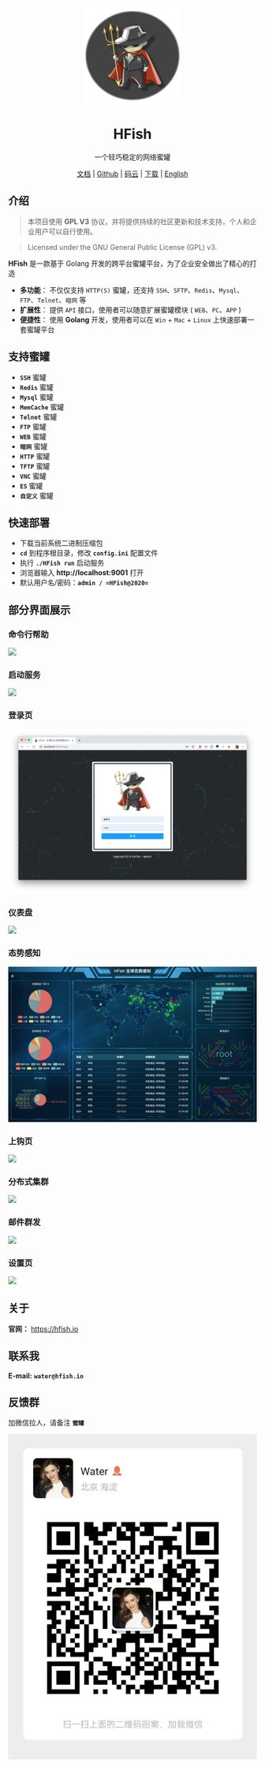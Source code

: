 <p align="center">
  <a href="https://hfish.io/" target="_blank">
    <img width="200" src="images/logo.png">
  </a>
</p>



<h1 align="center">HFish </h1>
<p align="center">一个轻巧稳定的网络蜜罐</p>


<p  align="center">
<a href="https://hfish.io/docs/#/" target="_bank">文档</a>
<span>|</span>
<a href="https://github.com/hacklcx/HFish" target="_bank">Github</a>
<span>|</span>
<a href="https://gitee.com/lauix/HFish" target="_bank">码云</a>
<span>|</span>
<a href="https://github.com/hacklcx/HFish/releases" target="_bank">下载</a>
<span>|</span>
<a href="README.md" target="_bank">English</a>
</p>



## 介绍


> 本项目使用 **GPL V3** 协议，并将提供持续的社区更新和技术支持，个人和企业用户可以自行使用。

> Licensed under the GNU General Public License (GPL) v3.

**HFish** 是一款基于 Golang 开发的跨平台蜜罐平台，为了企业安全做出了精心的打造


- **多功能**： 不仅仅支持 `HTTP(S)` 蜜罐，还支持 `SSH`、`SFTP`、`Redis`、`Mysql`、`FTP`、`Telnet`、`暗网` 等
- **扩展性**： 提供 `API` 接口，使用者可以随意扩展蜜罐模块 ( `WEB`、`PC`、`APP` )
- **便捷性**： 使用 **Golang** 开发，使用者可以在 `Win` + `Mac` + `Linux` 上快速部署一套蜜罐平台

## 支持蜜罐

- **`SSH`** 蜜罐
- **`Redis`** 蜜罐
- **`Mysql`** 蜜罐
- **`MemCache`** 蜜罐
- **`Telnet`** 蜜罐
- **`FTP`** 蜜罐
- **`WEB`** 蜜罐
- **`暗网`** 蜜罐
- **`HTTP`** 蜜罐
- **`TFTP`** 蜜罐
- **`VNC`** 蜜罐
- **`ES`** 蜜罐
- **`自定义`** 蜜罐

## 快速部署


- 下载当前系统二进制压缩包
- **`cd`** 到程序根目录，修改 **`config.ini`** 配置文件
- 执行 **`./HFish run`** 启动服务
- 浏览器输入 **http://localhost:9001** 打开
- 默认用户名/密码：**`admin / =HFish@2020=`**


## 部分界面展示


### 命令行帮助


![](./images/help.png)


### 启动服务


![](./images/run.png)


### 登录页


![](./images/login.png)


### 仪表盘


![](./images/dashboard.png)


### 态势感知


![](./images/data.png)


### 上钩页


![](./images/fish.png)


### 分布式集群


![](./images/colony.png)


### 邮件群发


![](./images/mail.png)


### 设置页


![](./images/setting.png)


## 关于


**官网：** https://hfish.io


## 联系我

**E-mail:** **`water@hfish.io`**


## 反馈群


加微信拉人，请备注 **`蜜罐`**


![](./images/wx.jpg)